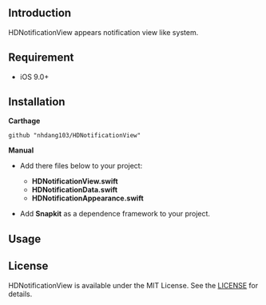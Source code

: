 ## Introduction
HDNotificationView appears notification view like system.


## Requirement
- iOS 9.0+

## Installation

**Carthage**
```
github "nhdang103/HDNotificationView"
```

**Manual**
- Add there files below to your project:
   - **HDNotificationView.swift**
   - **HDNotificationData.swift**
   - **HDNotificationAppearance.swift**
   
- Add **Snapkit** as a dependence framework to your project.

## Usage


## License
HDNotificationView is available under the MIT License. See the [LICENSE](./License) for details.

